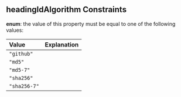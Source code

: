 ## headingIdAlgorithm Constraints

**enum**: the value of this property must be equal to one of the following values:

| Value        | Explanation |
| :----------- | :---------- |
| `"github"`   |             |
| `"md5"`      |             |
| `"md5-7"`    |             |
| `"sha256"`   |             |
| `"sha256-7"` |             |
